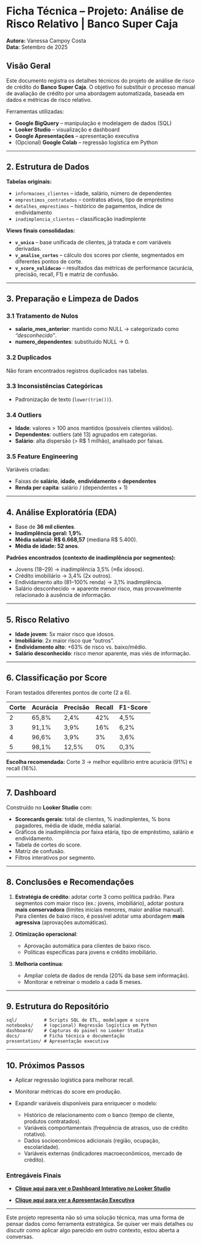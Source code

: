 # Ficha Técnica – Projeto: Análise de Risco Relativo | Banco Super Caja

**Autora:** Vanessa Campoy Costa  
**Data:** Setembro de 2025  

## Visão Geral

Este documento registra os detalhes técnicos do projeto de análise de risco de crédito do **Banco Super Caja**. O objetivo foi substituir o processo manual de avaliação de crédito por uma abordagem automatizada, baseada em dados e métricas de risco relativo.

Ferramentas utilizadas:

* **Google BigQuery** – manipulação e modelagem de dados (SQL)
* **Looker Studio** – visualização e dashboard
* **Google Apresentações** – apresentação executiva
* (Opcional) **Google Colab** – regressão logística em Python

---

## 2. Estrutura de Dados

**Tabelas originais:**

* `informacoes_clientes` – idade, salário, número de dependentes
* `emprestimos_contratados` – contratos ativos, tipo de empréstimo
* `detalhes_emprestimos` – histórico de pagamentos, índice de endividamento
* `inadimplencia_clientes` – classificação inadimplente

**Views finais consolidadas:**

* **`v_unica`** – base unificada de clientes, já tratada e com variáveis derivadas.
* **`v_analise_cortes`** – cálculo dos scores por cliente, segmentados em diferentes pontos de corte.
* **`v_score_validacao`** – resultados das métricas de performance (acurácia, precisão, recall, F1) e matriz de confusão.

---

## 3. Preparação e Limpeza de Dados

### 3.1 Tratamento de Nulos

* **salario\_mes\_anterior**: mantido como NULL → categorizado como *“desconhecido”*.
* **numero\_dependentes**: substituído NULL → 0.

### 3.2 Duplicados

Não foram encontrados registros duplicados nas tabelas.

### 3.3 Inconsistências Categóricas

* Padronização de texto (`lower(trim())`).

### 3.4 Outliers

* **Idade**: valores > 100 anos mantidos (possíveis clientes válidos).
* **Dependentes**: outliers (até 13) agrupados em categorias.
* **Salário**: alta dispersão (> R\$ 1 milhão), analisado por faixas.

### 3.5 Feature Engineering

Variáveis criadas:

* Faixas de **salário**, **idade**, **endividamento** e **dependentes**
* **Renda per capita**: salário / (dependentes + 1)

---

## 4. Análise Exploratória (EDA)

* Base de **36 mil clientes**.
* **Inadimplência geral: 1,9%**.
* **Média salarial: R\$ 6.668,57** (mediana R\$ 5.400).
* **Média de idade: 52 anos**.

**Padrões encontrados (contexto de inadimplência por segmentos):**

* Jovens (18–29) → inadimplência 3,5% (≈6x idosos).
* Crédito imobiliário → 3,4% (2x outros).
* Endividamento alto (81–100% renda) → 3,1% inadimplência.
* Salário desconhecido → aparente menor risco, mas provavelmente relacionado à ausência de informação.

---

## 5. Risco Relativo

* **Idade jovem**: 5x maior risco que idosos.
* **Imobiliário**: 2x maior risco que “outros”.
* **Endividamento alto**: +63% de risco vs. baixo/médio.
* **Salário desconhecido**: risco menor aparente, mas viés de informação.

---

## 6. Classificação por Score

Foram testados diferentes pontos de corte (2 a 6).

| Corte | Acurácia | Precisão | Recall | F1-Score |
| ----- | -------- | -------- | ------ | -------- |
| 2     | 65,8%    | 2,4%     | 42%    | 4,5%     |
| 3     | 91,1%    | 3,9%     | 16%    | 6,2%     |
| 4     | 96,6%    | 3,9%     | 3%     | 3,6%     |
| 5     | 98,1%    | 12,5%    | 0%     | 0,3%     |

**Escolha recomendada:** Corte 3 → melhor equilíbrio entre acurácia (91%) e recall (16%).

---

## 7. Dashboard

Construído no **Looker Studio** com:

* **Scorecards gerais**: total de clientes, % inadimplentes, % bons pagadores, média de idade, média salarial.
* Gráficos de inadimplência por faixa etária, tipo de empréstimo, salário e endividamento.
* Tabela de cortes do score.
* Matriz de confusão.
* Filtros interativos por segmento.

---

## 8. Conclusões e Recomendações

1. **Estratégia de crédito**: adotar corte 3 como política padrão. Para segmentos com maior risco (ex.: jovens, imobiliário), adotar postura **mais conservadora** (limites iniciais menores, maior análise manual). Para clientes de baixo risco, é possível adotar uma abordagem **mais agressiva** (aprovações automáticas).
2. **Otimização operacional**:

   * Aprovação automática para clientes de baixo risco.
   * Políticas específicas para jovens e crédito imobiliário.
3. **Melhoria contínua**:

   * Ampliar coleta de dados de renda (20% da base sem informação).
   * Monitorar e retreinar o modelo a cada 6 meses.

---

## 9. Estrutura do Repositório

```
sql/          # Scripts SQL de ETL, modelagem e score
notebooks/    # (opcional) Regressão logística em Python
dashboard/    # Capturas do painel no Looker Studio
docs/         # Ficha técnica e documentação
presentation/ # Apresentação executiva
```

---

## 10. Próximos Passos

* Aplicar regressão logística para melhorar recall.
* Monitorar métricas do score em produção.
* Expandir variáveis disponíveis para enriquecer o modelo:

  * Histórico de relacionamento com o banco (tempo de cliente, produtos contratados).
  * Variáveis comportamentais (frequência de atrasos, uso de crédito rotativo).
  * Dados socioeconômicos adicionais (região, ocupação, escolaridade).
  * Variáveis externas (indicadores macroeconômicos, mercado de crédito).


### Entregáveis Finais

* **[Clique aqui para ver o Dashboard Interativo no Looker Studio](https://lookerstudio.google.com/reporting/42a5e84c-d7cb-42cf-9cba-6fb903fd1f8e)**

* **[Clique aqui para ver a Apresentação Executiva](https://docs.google.com/presentation/d/1rdD61zwfBs6bMZKtprYMuiPibU-X4Itjh6LFMJtr_hQ/edit?usp=sharing)**

---

Este projeto representa não só uma solução técnica, mas uma forma de pensar dados como ferramenta estratégica. Se quiser ver mais detalhes ou discutir como aplicar algo parecido em outro contexto, estou aberta a conversas.


